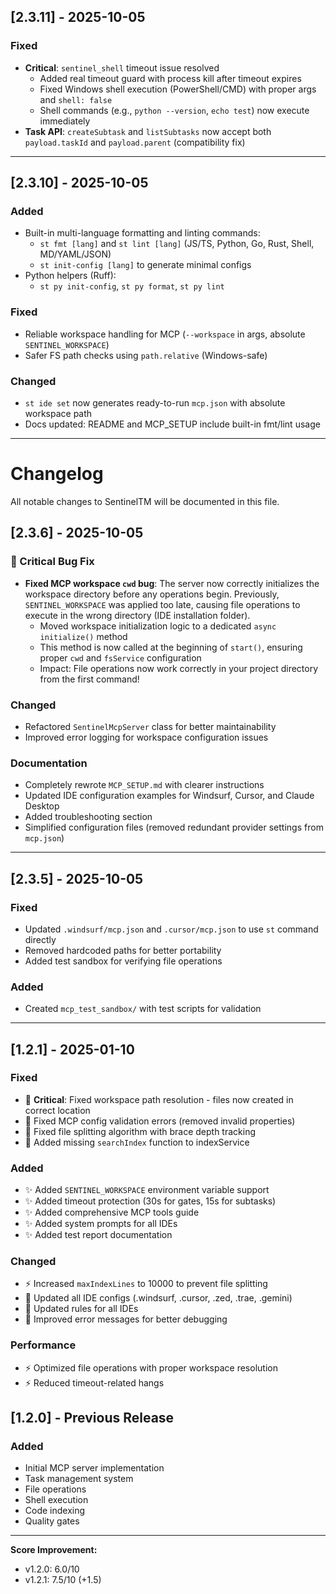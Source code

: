 ## [2.3.11] - 2025-10-05

### Fixed

- **Critical**: `sentinel_shell` timeout issue resolved
  - Added real timeout guard with process kill after timeout expires
  - Fixed Windows shell execution (PowerShell/CMD) with proper args and `shell: false`
  - Shell commands (e.g., `python --version`, `echo test`) now execute immediately
- **Task API**: `createSubtask` and `listSubtasks` now accept both `payload.taskId` and `payload.parent` (compatibility fix)

---

## [2.3.10] - 2025-10-05

### Added

- Built-in multi-language formatting and linting commands:
  - `st fmt [lang]` and `st lint [lang]` (JS/TS, Python, Go, Rust, Shell, MD/YAML/JSON)
  - `st init-config [lang]` to generate minimal configs
- Python helpers (Ruff):
  - `st py init-config`, `st py format`, `st py lint`

### Fixed

- Reliable workspace handling for MCP (`--workspace` in args, absolute `SENTINEL_WORKSPACE`)
- Safer FS path checks using `path.relative` (Windows-safe)

### Changed

- `st ide set` now generates ready-to-run `mcp.json` with absolute workspace path
- Docs updated: README and MCP_SETUP include built-in fmt/lint usage

---

# Changelog

All notable changes to SentinelTM will be documented in this file.

## [2.3.6] - 2025-10-05

### 🎉 Critical Bug Fix

- **Fixed MCP workspace `cwd` bug**: The server now correctly initializes the workspace directory before any operations begin. Previously, `SENTINEL_WORKSPACE` was applied too late, causing file operations to execute in the wrong directory (IDE installation folder).
  - Moved workspace initialization logic to a dedicated `async initialize()` method
  - This method is now called at the beginning of `start()`, ensuring proper `cwd` and `fsService` configuration
  - Impact: File operations now work correctly in your project directory from the first command!

### Changed

- Refactored `SentinelMcpServer` class for better maintainability
- Improved error logging for workspace configuration issues

### Documentation

- Completely rewrote `MCP_SETUP.md` with clearer instructions
- Updated IDE configuration examples for Windsurf, Cursor, and Claude Desktop
- Added troubleshooting section
- Simplified configuration files (removed redundant provider settings from `mcp.json`)

---

## [2.3.5] - 2025-10-05

### Fixed

- Updated `.windsurf/mcp.json` and `.cursor/mcp.json` to use `st` command directly
- Removed hardcoded paths for better portability
- Added test sandbox for verifying file operations

### Added

- Created `mcp_test_sandbox/` with test scripts for validation

---

## [1.2.1] - 2025-01-10

### Fixed

- 🐛 **Critical**: Fixed workspace path resolution - files now created in correct location
- 🐛 Fixed MCP config validation errors (removed invalid properties)
- 🐛 Fixed file splitting algorithm with brace depth tracking
- 🐛 Added missing `searchIndex` function to indexService

### Added

- ✨ Added `SENTINEL_WORKSPACE` environment variable support
- ✨ Added timeout protection (30s for gates, 15s for subtasks)
- ✨ Added comprehensive MCP tools guide
- ✨ Added system prompts for all IDEs
- ✨ Added test report documentation

### Changed

- ⚡ Increased `maxIndexLines` to 10000 to prevent file splitting
- 📝 Updated all IDE configs (.windsurf, .cursor, .zed, .trae, .gemini)
- 📝 Updated rules for all IDEs
- 📝 Improved error messages for better debugging

### Performance

- ⚡ Optimized file operations with proper workspace resolution
- ⚡ Reduced timeout-related hangs

## [1.2.0] - Previous Release

### Added

- Initial MCP server implementation
- Task management system
- File operations
- Shell execution
- Code indexing
- Quality gates

---

**Score Improvement:**

- v1.2.0: 6.0/10
- v1.2.1: 7.5/10 (+1.5)
